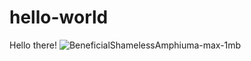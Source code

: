 # hello-world
Hello there!
![BeneficialShamelessAmphiuma-max-1mb](https://user-images.githubusercontent.com/107639851/178050800-e57e399b-a874-4ef7-bd4b-f76f0902720d.gif)

